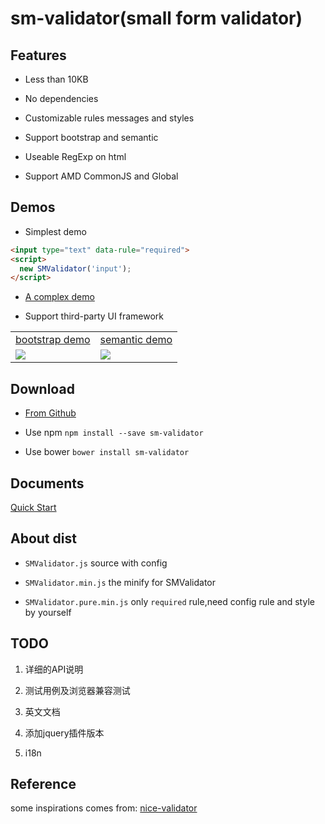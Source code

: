# sm-validator(small form validator)

## Features
- Less than 10KB

- No dependencies

- Customizable rules messages and styles

- Support bootstrap and semantic

- Useable RegExp on html

- Support AMD CommonJS and Global

## Demos
- Simplest demo

``` html
<input type="text" data-rule="required">
<script>
  new SMValidator('input');
</script>
```

- [A complex demo](https://wldragon.github.io/sm-validator/)

- Support third-party UI framework
<table>
    <tr>
      <td><a href="https://wldragon.github.io/sm-validator/bootstrap/">bootstrap demo</a></td>
      <td><a href="https://wldragon.github.io/sm-validator/semantic/">semantic demo</a></td>
    </tr>
    <tr>
      <td><img src="https://wldragon.github.io/sm-validator/bootstrap/scan.jpg"></td>
      <td><img src="https://wldragon.github.io/sm-validator/semantic/scan.jpg"></td>
    </tr>
</table>

## Download
- [From Github](https://github.com/WLDragon/sm-validator/archive/0.10.1.zip)

- Use npm ```npm install --save sm-validator```

- Use bower ```bower install sm-validator```

## Documents
[Quick Start](https://github.com/WLDragon/sm-validator/wiki/%E5%BF%AB%E9%80%9F%E5%BC%80%E5%A7%8B)

## About dist
- `SMValidator.js` source with config

- `SMValidator.min.js` the minify for SMValidator

- `SMValidator.pure.min.js` only `required` rule,need config rule and style by yourself

## TODO
1. 详细的API说明

2. 测试用例及浏览器兼容测试

3. 英文文档

4. 添加jquery插件版本

5. i18n

## Reference
some inspirations comes from: [nice-validator](https://github.com/niceue/nice-validator)